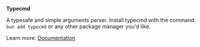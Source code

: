 **Typecmd**

A typesafe and simple arguments parser. Install typecmd with the command `bun add typecmd` or any other package manager you'd like.

Learn more: [Documentation](./docs/index.md)